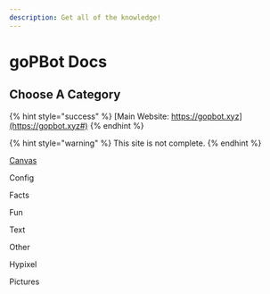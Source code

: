 ```yaml
---
description: Get all of the knowledge!
---
```


# goPBot Docs

## Choose A Category

{% hint style="success" %}
[Main Website: https://gopbot.xyz](https://gopbot.xyz#)
{% endhint %}

{% hint style="warning" %}
This site is not complete.
{% endhint %}

[Canvas](canvas.md)

Config

Facts

Fun

Text

Other

Hypixel 

Pictures

